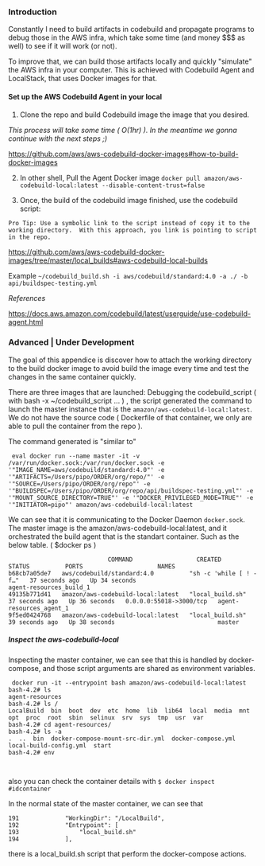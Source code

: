 ### Introduction
Constantly I need to build artifacts in codebuild and propagate programs
to debug those in the AWS infra, which take some time (and money $$$ as well)
to see if it will work (or not).

To improve that, we can build those artifacts locally 
and quickly "simulate" the AWS infra in your computer.
This is achieved with Codebuild Agent and LocalStack, 
that uses Docker images for that.

#### Set up the AWS Codebuild Agent in your local



1. Clone the repo and build Codebuild image the image that you desired.

*This process will take some time ( O(1hr) ). In the meantime we gonna continue with the next steps ;)* 

https://github.com/aws/aws-codebuild-docker-images#how-to-build-docker-images


2. In other shell, Pull the Agent Docker image
`docker pull amazon/aws-codebuild-local:latest --disable-content-trust=false`


3. Once, the build of the codebuild image finished, use the codebuild script:

`Pro Tip: Use a symbolic link to the script instead of copy it to the working directory. 
With this approach, you link is pointing to script in the repo.`

https://github.com/aws/aws-codebuild-docker-images/tree/master/local_builds#aws-codebuild-local-builds

Example
``` ~/codebuild_build.sh -i aws/codebuild/standard:4.0 -a ./ -b api/buildspec-testing.yml  ```


_References_

https://docs.aws.amazon.com/codebuild/latest/userguide/use-codebuild-agent.html




### Advanced | Under Development
The goal of this appendice is discover how to attach the working directory 
to the build docker image to avoid build the image every time and test the changes
in the same container quickly.

There are three images that are launched:
Debugging the codebuild_script ( with bash -x ~/codebuild_script ... ) , the script generated the command to launch the master instance that is the `amazon/aws-codebuild-local:latest`. We do not have the source code ( Dockerfile of that container, we only are able to pull the container from the repo ).

The command generated is "similar to"

```
 eval docker run --name master -it -v /var/run/docker.sock:/var/run/docker.sock -e '"IMAGE_NAME=aws/codebuild/standard:4.0"' -e '"ARTIFACTS=/Users/pipo/ORDER/org/repo/"' -e '"SOURCE=/Users/pipo/ORDER/org/repo"' -e '"BUILDSPEC=/Users/pipo/ORDER/org/repo/api/buildspec-testing.yml"' -e '"MOUNT_SOURCE_DIRECTORY=TRUE"' -e '"DOCKER_PRIVILEGED_MODE=TRUE"' -e '"INITIATOR=pipo"' amazon/aws-codebuild-local:latest
```

We can see that it is communicating to the Docker Daemon `docker.sock`.
The master image is the  amazon/aws-codebuild-local:latest, and it orchestrated the build agent that is the standart container.
Such as the below table. ( $docker ps )

```
                            COMMAND                  CREATED          STATUS          PORTS                     NAMES
b68cb7a05de7   aws/codebuild/standard:4.0          "sh -c 'while [ ! -f…"   37 seconds ago   Up 34 seconds                             agent-resources_build_1
49135b771d41   amazon/aws-codebuild-local:latest   "local_build.sh"         37 seconds ago   Up 36 seconds   0.0.0.0:55018->3000/tcp   agent-resources_agent_1
9f5ed0424768   amazon/aws-codebuild-local:latest   "local_build.sh"         39 seconds ago   Up 38 seconds                             master

```

##### Inspect the aws-codebuild-local

Inspecting the master container, we can see that this is handled by docker-compose, and those script arguments are shared as environment variables.

```
 docker run -it --entrypoint bash amazon/aws-codebuild-local:latest
bash-4.2# ls
agent-resources
bash-4.2# ls /
LocalBuild  bin  boot  dev  etc  home  lib  lib64  local  media  mnt  opt  proc  root  sbin  selinux  srv  sys  tmp  usr  var
bash-4.2# cd agent-resources/
bash-4.2# ls -a
.  ..  bin  docker-compose-mount-src-dir.yml  docker-compose.yml  local-build-config.yml  start
bash-4.2# env



```

also you can check the container details with `$ docker inspect #idcontainer `

In the normal state of the master container, we can see that

```
191             "WorkingDir": "/LocalBuild",
192             "Entrypoint": [
193                 "local_build.sh"
194             ],

```
there is a local_build.sh script that perform the docker-compose actions.

